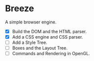 # Breeze

A simple browser engine.

- [x] Build the DOM and the HTML parser.
- [x] Add a CSS engine and CSS parser.
- [ ] Add a Style Tree.
- [ ] Boxes and the Layout Tree.
- [ ] Commands and Rendering in OpenGL.
